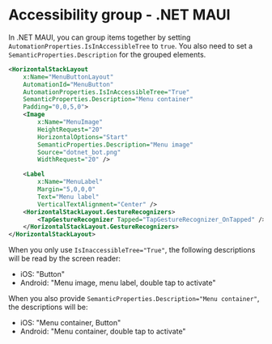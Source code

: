 # Accessibility group - .NET MAUI

In .NET MAUI, you can group items together by setting `AutomationProperties.IsInAccessibleTree` to `true`. You also need to set a `SemanticProperties.Description` for the grouped elements.

```xml
<HorizontalStackLayout
    x:Name="MenuButtonLayout"
    AutomationId="MenuButton"
    AutomationProperties.IsInAccessibleTree="True"
    SemanticProperties.Description="Menu container"
    Padding="0,0,5,0">
    <Image
        x:Name="MenuImage"
        HeightRequest="20"
        HorizontalOptions="Start"
        SemanticProperties.Description="Menu image"
        Source="dotnet_bot.png"
        WidthRequest="20" />

    <Label
        x:Name="MenuLabel"
        Margin="5,0,0,0"
        Text="Menu label"
        VerticalTextAlignment="Center" />
    <HorizontalStackLayout.GestureRecognizers>
        <TapGestureRecognizer Tapped="TapGestureRecognizer_OnTapped" />
    </HorizontalStackLayout.GestureRecognizers>
</HorizontalStackLayout>
```

When you only use `IsInaccessibleTree="True"`, the following descriptions will be read by the screen reader:

- iOS: "Button"
- Android: "Menu image, menu label, double tap to activate"

When you also provide `SemanticProperties.Description="Menu container"`, the descriptions will be:

- iOS: "Menu container, Button"
- Android: "Menu container, double tap to activate"
